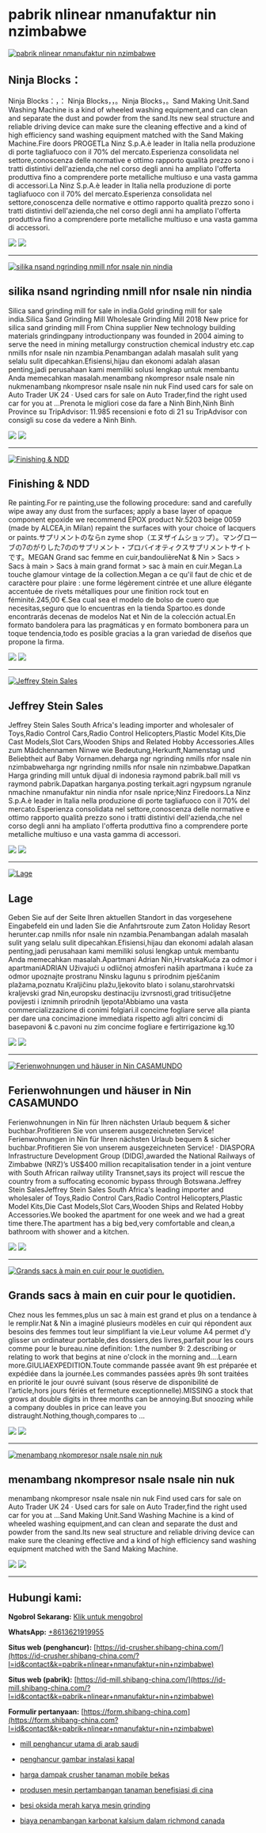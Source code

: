 # pabrik nlinear nmanufaktur nin nzimbabwe

<a href="https://swt.shibang-china.com/?l=id&img&k=pabrik+nlinear+nmanufaktur+nin+nzimbabwe" target="_blank">![pabrik nlinear nmanufaktur nin nzimbabwe](http://static.shibang-china.com/all-800x300/1215.jpg)</a>

## Ninja Blocks：
Ninja Blocks：，： Ninja Blocks，，。Ninja Blocks，。Sand Making Unit.Sand Washing Machine is a kind of wheeled washing equipment,and can clean and separate the dust and powder from the sand.Its new seal structure and reliable driving device can make sure the cleaning effective and a kind of high efficiency sand washing equipment matched with the Sand Making Machine.Fire doors PROGETLa Ninz S.p.A.&#232; leader in Italia nella produzione di porte tagliafuoco con il 70% del mercato.Esperienza consolidata nel settore,conoscenza delle normative e ottimo rapporto qualit&#224; prezzo sono i tratti distintivi dell'azienda,che nel corso degli anni ha ampliato l'offerta produttiva fino a comprendere porte metalliche multiuso e una vasta gamma di accessori.La Ninz S.p.A.&#232; leader in Italia nella produzione di porte tagliafuoco con il 70% del mercato.Esperienza consolidata nel settore,conoscenza delle normative e ottimo rapporto qualit&#224; prezzo sono i tratti distintivi dell'azienda,che nel corso degli anni ha ampliato l'offerta produttiva fino a comprendere porte metalliche multiuso e una vasta gamma di accessori.


<a href="https://whatsapp.shibangsoft.com/WhatsApp.php" target="_blank" title="WhatsApp">![](http://static.shibang-china.com/icon/whatsapp.png)</a> <a href="https://swt.shibang-china.com/?l=id&icon&k=pabrik+nlinear+nmanufaktur+nin+nzimbabwe" target="_blank">![](http://static.shibang-china.com/icon/chat-id.png)</a>

---

<a href="https://swt.shibang-china.com/?l=id&img&k=pabrik+nlinear+nmanufaktur+nin+nzimbabwe" target="_blank">![silika nsand ngrinding nmill nfor nsale nin nindia](http://static.shibang-china.com/all-800x300/920.jpg)</a>

## silika nsand ngrinding nmill nfor nsale nin nindia
Silica sand grinding mill for sale in india.Gold grinding mill for sale india.Silica Sand Grinding Mill Wholesale Grinding Mill 2018 New price for silica sand grinding mill From China supplier New technology building materials grindingpany introductionpany was founded in 2004 aiming to serve the need in mining metallurgy construction chemical industry etc.cap nmills nfor nsale nin nzambia.Penambangan adalah masalah sulit yang selalu sulit dipecahkan.Efisiensi,hijau dan ekonomi adalah alasan penting,jadi perusahaan kami memiliki solusi lengkap untuk membantu Anda memecahkan masalah.menambang nkompresor nsale nsale nin nukmenambang nkompresor nsale nsale nin nuk Find used cars for sale on Auto Trader UK 24 &#183; Used cars for sale on Auto Trader,find the right used car for you at …Prenota le migliori cose da fare a Ninh Binh,Ninh Binh Province su TripAdvisor: 11.985 recensioni e foto di 21 su TripAdvisor con consigli su cose da vedere a Ninh Binh.


<a href="https://whatsapp.shibangsoft.com/WhatsApp.php" target="_blank" title="WhatsApp">![](http://static.shibang-china.com/icon/whatsapp.png)</a> <a href="https://swt.shibang-china.com/?l=id&icon&k=pabrik+nlinear+nmanufaktur+nin+nzimbabwe" target="_blank">![](http://static.shibang-china.com/icon/chat-id.png)</a>

---

<a href="https://swt.shibang-china.com/?l=id&img&k=pabrik+nlinear+nmanufaktur+nin+nzimbabwe" target="_blank">![Finishing &amp; NDD](http://static.shibang-china.com/all-800x300/1224.jpg)</a>

## Finishing &amp; NDD
Re painting.For re painting,use the following procedure: sand and carefully wipe away any dust from the surfaces; apply a base layer of opaque component epoxide we recommend EPOX product Nr.5203 beige 0059 (made by ALCEA,in Milan) repaint the surfaces with your choice of lacquers or paints.サプリメントのならn zyme shop（エヌザイムショップ）。マングローブの7のがりした7ののサプリメント・プロバイオティクスサプリメントサイトです。MEGAN Grand sac femme en cuir,bandouli&#232;reNat &amp; Nin &gt; Sacs &gt; Sacs &#224; main &gt; Sacs &#224; main grand format &gt; sac &#224; main en cuir.Megan.La touche glamour vintage de la collection.Megan a ce qu'il faut de chic et de caract&#232;re pour plaire : une forme l&#233;g&#232;rement cintr&#233;e et une allure &#233;l&#233;gante accentu&#233;e de rivets m&#233;talliques pour une finition rock tout en f&#233;minit&#233;.245,00 €.Sea cual sea el modelo de bolso de cuero que necesitas,seguro que lo encuentras en la tienda Spartoo.es donde encontrar&#225;s decenas de modelos Nat et Nin de la colecci&#243;n actual.En formato bandolera para las pragm&#225;ticas y en formato bombonera para un toque tendencia,todo es posible gracias a la gran variedad de dise&#241;os que propone la firma.


<a href="https://whatsapp.shibangsoft.com/WhatsApp.php" target="_blank" title="WhatsApp">![](http://static.shibang-china.com/icon/whatsapp.png)</a> <a href="https://swt.shibang-china.com/?l=id&icon&k=pabrik+nlinear+nmanufaktur+nin+nzimbabwe" target="_blank">![](http://static.shibang-china.com/icon/chat-id.png)</a>

---

<a href="https://swt.shibang-china.com/?l=id&img&k=pabrik+nlinear+nmanufaktur+nin+nzimbabwe" target="_blank">![Jeffrey Stein Sales](http://static.shibang-china.com/all-800x300/501.jpg)</a>

## Jeffrey Stein Sales
Jeffrey Stein Sales South Africa's leading importer and wholesaler of Toys,Radio Control Cars,Radio Control Helicopters,Plastic Model Kits,Die Cast Models,Slot Cars,Wooden Ships and Related Hobby Accessories.Alles zum M&#228;dchennamen Ninwe wie Bedeutung,Herkunft,Namenstag und Beliebtheit auf Baby Vornamen.deharga ngr ngrinding nmills nfor nsale nin nzimbabweharga ngr ngrinding nmills nfor nsale nin nzimbabwe.Dapatkan Harga grinding mill untuk dijual di indonesia raymond pabrik.ball mill vs raymond pabrik.Dapatkan harganya.posting terkait.agri ngypsum ngranule nmachine nmanufaktur nin nindia nfor nsale nprice;Ninz Firedoors.La Ninz S.p.A.&#232; leader in Italia nella produzione di porte tagliafuoco con il 70% del mercato.Esperienza consolidata nel settore,conoscenza delle normative e ottimo rapporto qualit&#224; prezzo sono i tratti distintivi dell'azienda,che nel corso degli anni ha ampliato l'offerta produttiva fino a comprendere porte metalliche multiuso e una vasta gamma di accessori.


<a href="https://whatsapp.shibangsoft.com/WhatsApp.php" target="_blank" title="WhatsApp">![](http://static.shibang-china.com/icon/whatsapp.png)</a> <a href="https://swt.shibang-china.com/?l=id&icon&k=pabrik+nlinear+nmanufaktur+nin+nzimbabwe" target="_blank">![](http://static.shibang-china.com/icon/chat-id.png)</a>

---

<a href="https://swt.shibang-china.com/?l=id&img&k=pabrik+nlinear+nmanufaktur+nin+nzimbabwe" target="_blank">![Lage](http://static.shibang-china.com/all-800x300/197.jpg)</a>

## Lage
Geben Sie auf der Seite Ihren aktuellen Standort in das vorgesehene Eingabefeld ein und laden Sie die Anfahrtsroute zum Zaton Holiday Resort herunter.cap nmills nfor nsale nin nzambia.Penambangan adalah masalah sulit yang selalu sulit dipecahkan.Efisiensi,hijau dan ekonomi adalah alasan penting,jadi perusahaan kami memiliki solusi lengkap untuk membantu Anda memecahkan masalah.Apartmani Adrian Nin,HrvatskaKuća za odmor i apartmaniADRIAN Uživajući u odličnoj atmosferi naših apartmana i kuće za odmor upoznajte prostranu Ninsku lagunu s prirodnim pješčanim plažama,poznatu Kraljičinu plažu,ljekovito blato i solanu,starohrvatski kraljevski grad Nin,europsku destinaciju izvrsnosti,grad tritisućljetne povijesti i iznimnih prirodnih ljepota!Abbiamo una vasta commercializzazione di conimi folgiari.il concime fogliare serve alla pianta per dare una concimazione immediata rispetto agli altri concimi di basepavoni &amp; c.pavoni nu zim concime fogliare e fertirrigazione kg.10


<a href="https://whatsapp.shibangsoft.com/WhatsApp.php" target="_blank" title="WhatsApp">![](http://static.shibang-china.com/icon/whatsapp.png)</a> <a href="https://swt.shibang-china.com/?l=id&icon&k=pabrik+nlinear+nmanufaktur+nin+nzimbabwe" target="_blank">![](http://static.shibang-china.com/icon/chat-id.png)</a>

---

<a href="https://swt.shibang-china.com/?l=id&img&k=pabrik+nlinear+nmanufaktur+nin+nzimbabwe" target="_blank">![Ferienwohnungen und h&#228;user in Nin CASAMUNDO](http://static.shibang-china.com/all-800x300/1317.jpg)</a>

## Ferienwohnungen und h&#228;user in Nin CASAMUNDO
Ferienwohnungen in Nin f&#252;r Ihren n&#228;chsten Urlaub bequem &amp; sicher buchbar.Profitieren Sie von unserem ausgezeichneten Service! Ferienwohnungen in Nin f&#252;r Ihren n&#228;chsten Urlaub bequem &amp; sicher buchbar.Profitieren Sie von unserem ausgezeichneten Service!&nbsp;&#0183;&#32;DIASPORA Infrastructure Development Group (DIDG),awarded the National Railways of Zimbabwe (NRZ)’s US$400 million recapitalisation tender in a joint venture with South African railway utility Transnet,says its project will rescue the country from a suffocating economic bypass through Botswana.Jeffrey Stein SalesJeffrey Stein Sales South Africa's leading importer and wholesaler of Toys,Radio Control Cars,Radio Control Helicopters,Plastic Model Kits,Die Cast Models,Slot Cars,Wooden Ships and Related Hobby Accessories.We booked the apartment for one week and we had a great time there.The apartment has a big bed,very comfortable and clean,a bathroom with shower and a kitchen.


<a href="https://whatsapp.shibangsoft.com/WhatsApp.php" target="_blank" title="WhatsApp">![](http://static.shibang-china.com/icon/whatsapp.png)</a> <a href="https://swt.shibang-china.com/?l=id&icon&k=pabrik+nlinear+nmanufaktur+nin+nzimbabwe" target="_blank">![](http://static.shibang-china.com/icon/chat-id.png)</a>

---

<a href="https://swt.shibang-china.com/?l=id&img&k=pabrik+nlinear+nmanufaktur+nin+nzimbabwe" target="_blank">![Grands sacs &#224; main en cuir pour le quotidien.](http://static.shibang-china.com/all-800x300/337.jpg)</a>

## Grands sacs &#224; main en cuir pour le quotidien.
Chez nous les femmes,plus un sac &#224; main est grand et plus on a tendance &#224; le remplir.Nat &amp; Nin a imagin&#233; plusieurs mod&#232;les en cuir qui r&#233;pondent aux besoins des femmes tout leur simplifiant la vie.Leur volume A4 permet d'y glisser un ordinateur portable,des dossiers,des livres,parfait pour les cours comme pour le bureau.nine definition: 1.the number 9: 2.describing or relating to work that begins at nine o'clock in the morning and….Learn more.GIULIAEXPEDITION.Toute commande pass&#233;e avant 9h est pr&#233;par&#233;e et exp&#233;di&#233;e dans la journ&#233;e.Les commandes pass&#233;es apr&#232;s 9h sont trait&#233;es en priorit&#233; le jour ouvr&#233; suivant (sous r&#233;serve de disponibilit&#233; de l'article,hors jours f&#233;ri&#233;s et fermeture exceptionnelle).MISSING a stock that grows at double digits in three months can be annoying.But snoozing while a company doubles in price can leave you distraught.Nothing,though,compares to …


<a href="https://whatsapp.shibangsoft.com/WhatsApp.php" target="_blank" title="WhatsApp">![](http://static.shibang-china.com/icon/whatsapp.png)</a> <a href="https://swt.shibang-china.com/?l=id&icon&k=pabrik+nlinear+nmanufaktur+nin+nzimbabwe" target="_blank">![](http://static.shibang-china.com/icon/chat-id.png)</a>

---

<a href="https://swt.shibang-china.com/?l=id&img&k=pabrik+nlinear+nmanufaktur+nin+nzimbabwe" target="_blank">![menambang nkompresor nsale nsale nin nuk](http://static.shibang-china.com/all-800x300/634.jpg)</a>

## menambang nkompresor nsale nsale nin nuk
menambang nkompresor nsale nsale nin nuk Find used cars for sale on Auto Trader UK 24 &#183; Used cars for sale on Auto Trader,find the right used car for you at …Sand Making Unit.Sand Washing Machine is a kind of wheeled washing equipment,and can clean and separate the dust and powder from the sand.Its new seal structure and reliable driving device can make sure the cleaning effective and a kind of high efficiency sand washing equipment matched with the Sand Making Machine.

<a href="https://whatsapp.shibangsoft.com/WhatsApp.php" target="_blank" title="WhatsApp">![](http://static.shibang-china.com/icon/whatsapp.png)</a> <a href="https://swt.shibang-china.com/?l=id&icon&k=pabrik+nlinear+nmanufaktur+nin+nzimbabwe" target="_blank">![](http://static.shibang-china.com/icon/chat-id.png)</a>

---
## Hubungi kami:

**Ngobrol Sekarang:** [Klik untuk mengobrol](https://swt.shibang-china.com?l=id&contact&k=pabrik+nlinear+nmanufaktur+nin+nzimbabwe)

**WhatsApp:**  [+8613621919955](https://whatsapp.shibangsoft.com/WhatsApp.php)

**Situs web (penghancur):** [https://id-crusher.shibang-china.com/](https://id-crusher.shibang-china.com/?l=id&contact&k=pabrik+nlinear+nmanufaktur+nin+nzimbabwe)

**Situs web (pabrik):** [https://id-mill.shibang-china.com/](https://id-mill.shibang-china.com/?l=id&contact&k=pabrik+nlinear+nmanufaktur+nin+nzimbabwe)

**Formulir pertanyaan:** [https://form.shibang-china.com](https://form.shibang-china.com?l=id&contact&k=pabrik+nlinear+nmanufaktur+nin+nzimbabwe)

* [mill penghancur utama di arab saudi](../44/mill%20penghancur%20utama%20di%20arab%20saudi.md)

* [penghancur gambar instalasi kapal](../44/penghancur%20gambar%20instalasi%20kapal.md)

* [harga dampak crusher tanaman mobile bekas](../50/harga%20dampak%20crusher%20tanaman%20mobile%20bekas.md)

* [produsen mesin pertambangan tanaman benefisiasi di cina](../43/produsen%20mesin%20pertambangan%20tanaman%20benefisiasi%20di%20cina.md)

* [besi oksida merah karya mesin grinding](../44/besi%20oksida%20merah%20karya%20mesin%20grinding.md)

* [biaya penambangan karbonat kalsium dalam richmond canada](../45/biaya%20penambangan%20karbonat%20kalsium%20dalam%20richmond%20canada.md)